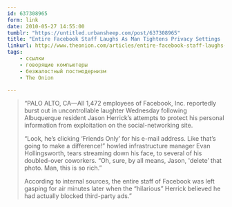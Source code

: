 ```yaml
---
id: 637308965
form: link
date: 2010-05-27 14:55:00
tumblr: "https://untitled.urbansheep.com/post/637308965"
title: "Entire Facebook Staff Laughs As Man Tightens Privacy Settings | The Onion - America's Finest News Source"
linkurl: http://www.theonion.com/articles/entire-facebook-staff-laughs-as-man-tightens-priva,17508/
tags:
    - ссылки
    - говорящие компьютеры
    - безжалостный постмодернизм
    - The Onion

---
```

<blockquote>
<p>“PALO ALTO, CA—All 1,472 employees of Facebook, Inc. reportedly burst out in uncontrollable laughter Wednesday following Albuquerque resident Jason Herrick&rsquo;s attempts to protect his personal information from exploitation on the social-networking site.</p>

<p>&ldquo;Look, he&rsquo;s clicking &lsquo;Friends Only&rsquo; for his e-mail address. Like that&rsquo;s going to make a difference!&rdquo; howled infrastructure manager Evan Hollingsworth, tears streaming down his face, to several of his doubled-over coworkers. &ldquo;Oh, sure, by all means, Jason, 'delete&rsquo; that photo. Man, this is so rich.&rdquo;</p>

<p>According to internal sources, the entire staff of Facebook was left gasping for air minutes later when the &ldquo;hilarious&rdquo; Herrick believed he had actually blocked third-party ads.”</p>
</blockquote>
